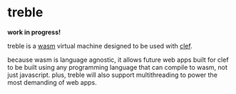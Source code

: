 # treble

**work in progress!**

treble is a [wasm](https://webassembly.org/) virtual machine designed to be used with [clef](https://github.com/kennethnym/clef). 

because wasm is language agnostic, it allows future web apps built for clef to be built using any programming language that can compile to wasm, not just javascript. plus, treble will also support multithreading to power the most demanding of web apps.
